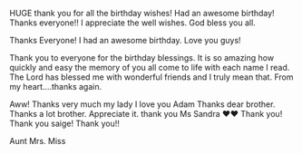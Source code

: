 HUGE thank you for all the birthday wishes! Had an awesome birthday!
Thanks everyone!! I appreciate the well wishes. God bless you all.

Thanks Everyone! I had an awesome birthday. Love you guys!

Thank you to everyone for the birthday blessings. It is so amazing how quickly and easy the memory of you all come to life with each name I read. The Lord has blessed me with wonderful friends and I truly mean that. From my heart….thanks again.

Aww! Thanks very much my lady
I love you Adam
Thanks dear brother.
Thanks a lot brother. Appreciate it.
thank you Ms Sandra ❤️❤️
Thank you!
Thank you saige!
Thank you!!

Aunt
Mrs.
Miss